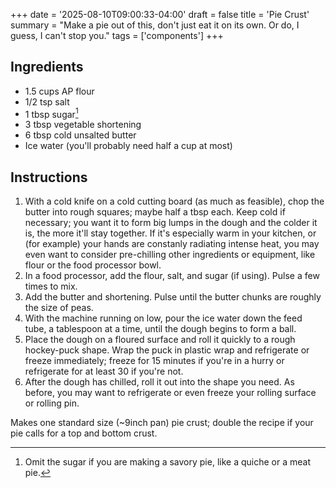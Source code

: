 +++
date = '2025-08-10T09:00:33-04:00'
draft = false
title = 'Pie Crust'
summary = "Make a pie out of this, don't just eat it on its own. Or do, I guess, I can't stop you."
tags = ['components']
+++

## Ingredients
- 1.5 cups AP flour
- 1/2 tsp salt
- 1 tbsp sugar[^1]
- 3 tbsp vegetable shortening
- 6 tbsp cold unsalted butter
- Ice water (you'll probably need half a cup at most)

## Instructions

1. With a cold knife on a cold cutting board (as much as feasible), chop the butter into rough squares; maybe half a tbsp each. Keep cold if necessary; you want it to form big lumps in the dough and the colder it is, the more it'll stay together. If it's especially warm in your kitchen, or (for example) your hands are constanly radiating intense heat, you may even want to consider pre-chilling other ingredients or equipment, like flour or the food processor bowl.
2. In a food processor, add the flour, salt, and sugar (if using). Pulse a few times to mix.
3. Add the butter and shortening. Pulse until the butter chunks are roughly the size of peas.
4. With the machine running on low, pour the ice water down the feed tube, a tablespoon at a time, until the dough begins to form a ball.
5. Place the dough on a floured surface and roll it quickly to a rough hockey-puck shape. Wrap the puck in plastic wrap and refrigerate or freeze immediately; freeze for 15 minutes if you're in a hurry or refrigerate for at least 30 if you're not.
6. After the dough has chilled, roll it out into the shape you need. As before, you may want to refrigerate or even freeze your rolling surface or rolling pin.

Makes one standard size (~9inch pan) pie crust; double the recipe if your pie calls for a top and bottom crust.

[^1]: Omit the sugar if you are making a savory pie, like a quiche or a meat pie.
